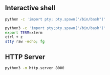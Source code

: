 ## Interactive shell
```bash
python -c 'import pty; pty.spawn("/bin/bash")'

python3 -c 'import pty;pty.spawn("/bin/bash")'  
export TERM=xterm  
ctrl + z  
stty raw -echo; fg
```

## HTTP Server
```bash
python3 -m http.server 8000
```
